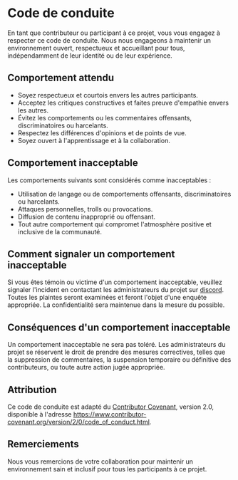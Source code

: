 # Code de conduite

En tant que contributeur ou participant à ce projet, vous vous engagez à respecter ce code de conduite. Nous nous engageons à maintenir un environnement ouvert, respectueux et accueillant pour tous, indépendamment de leur identité ou de leur expérience.

## Comportement attendu

- Soyez respectueux et courtois envers les autres participants.
- Acceptez les critiques constructives et faites preuve d'empathie envers les autres.
- Évitez les comportements ou les commentaires offensants, discriminatoires ou harcelants.
- Respectez les différences d'opinions et de points de vue.
- Soyez ouvert à l'apprentissage et à la collaboration.

## Comportement inacceptable

Les comportements suivants sont considérés comme inacceptables :

- Utilisation de langage ou de comportements offensants, discriminatoires ou harcelants.
- Attaques personnelles, trolls ou provocations.
- Diffusion de contenu inapproprié ou offensant.
- Tout autre comportement qui compromet l'atmosphère positive et inclusive de la communauté.

## Comment signaler un comportement inacceptable

Si vous êtes témoin ou victime d'un comportement inacceptable, veuillez signaler l'incident en contactant les administrateurs du projet sur [discord](https://discord.com/invite/projetWebMessengerLight). Toutes les plaintes seront examinées et feront l'objet d'une enquête appropriée. La confidentialité sera maintenue dans la mesure du possible.

## Conséquences d'un comportement inacceptable

Un comportement inacceptable ne sera pas toléré. Les administrateurs du projet se réservent le droit de prendre des mesures correctives, telles que la suppression de commentaires, la suspension temporaire ou définitive des contributeurs, ou toute autre action jugée appropriée.

## Attribution

Ce code de conduite est adapté du [Contributor Covenant](https://www.contributor-covenant.org), version 2.0, disponible à l'adresse https://www.contributor-covenant.org/version/2/0/code_of_conduct.html.

## Remerciements

Nous vous remercions de votre collaboration pour maintenir un environnement sain et inclusif pour tous les participants à ce projet.

